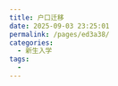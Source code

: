 ```yaml
---
title: 户口迁移
date: 2025-09-03 23:25:01
permalink: /pages/ed3a38/
categories:
  - 新生入学
tags:
  - 
---
```

